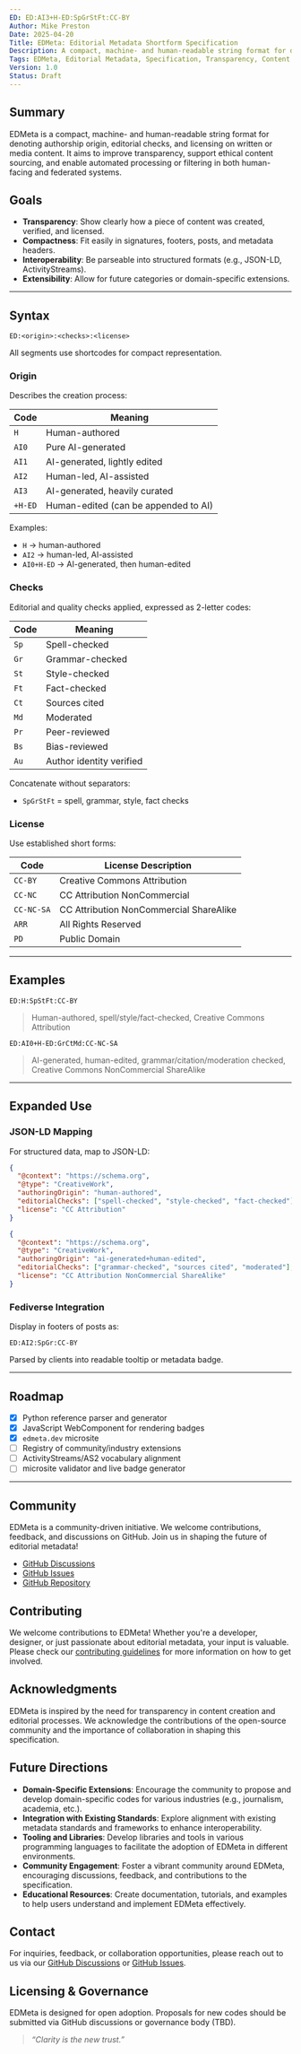```yaml
---
ED: ED:AI3+H-ED:SpGrStFt:CC-BY
Author: Mike Preston
Date: 2025-04-20
Title: EDMeta: Editorial Metadata Shortform Specification
Description: A compact, machine- and human-readable string format for denoting authorship origin, editorial checks, and licensing on written or media content. It aims to improve transparency, support ethical content sourcing, and enable automated processing or filtering in both human-facing and federated systems.
Tags: EDMeta, Editorial Metadata, Specification, Transparency, Content Creation, Licensing
Version: 1.0
Status: Draft
---
```


## Summary

EDMeta is a compact, machine- and human-readable string format for denoting authorship origin, editorial checks, and licensing on written or media content. It aims to improve transparency, support ethical content sourcing, and enable automated processing or filtering in both human-facing and federated systems.

## Goals

- **Transparency**: Show clearly how a piece of content was created, verified, and licensed.
- **Compactness**: Fit easily in signatures, footers, posts, and metadata headers.
- **Interoperability**: Be parseable into structured formats (e.g., JSON-LD, ActivityStreams).
- **Extensibility**: Allow for future categories or domain-specific extensions.

---

## Syntax

```text
ED:<origin>:<checks>:<license>
```

All segments use shortcodes for compact representation.

### Origin

Describes the creation process:

| Code    | Meaning                               |
|---------|----------------------------------------|
| `H`     | Human-authored                         |
| `AI0`   | Pure AI-generated                      |
| `AI1`   | AI-generated, lightly edited           |
| `AI2`   | Human-led, AI-assisted                 |
| `AI3`   | AI-generated, heavily curated          |
| `+H-ED` | Human-edited (can be appended to AI)   |

Examples:

- `H` → human-authored
- `AI2` → human-led, AI-assisted
- `AI0+H-ED` → AI-generated, then human-edited

### Checks

Editorial and quality checks applied, expressed as 2-letter codes:

| Code | Meaning             |
|------|---------------------|
| `Sp` | Spell-checked       |
| `Gr` | Grammar-checked     |
| `St` | Style-checked       |
| `Ft` | Fact-checked        |
| `Ct` | Sources cited       |
| `Md` | Moderated           |
| `Pr` | Peer-reviewed       |
| `Bs` | Bias-reviewed       |
| `Au` | Author identity verified |

Concatenate without separators:

- `SpGrStFt` = spell, grammar, style, fact checks

### License

Use established short forms:

| Code       | License Description                         |
|------------|---------------------------------------------|
| `CC-BY`    | Creative Commons Attribution                 |
| `CC-NC`    | CC Attribution NonCommercial                 |
| `CC-NC-SA` | CC Attribution NonCommercial ShareAlike     |
| `ARR`      | All Rights Reserved                         |
| `PD`       | Public Domain                               |

---

## Examples

```text
ED:H:SpStFt:CC-BY
```

> Human-authored, spell/style/fact-checked, Creative Commons Attribution

```text
ED:AI0+H-ED:GrCtMd:CC-NC-SA
```

> AI-generated, human-edited, grammar/citation/moderation checked, Creative Commons NonCommercial ShareAlike

---

## Expanded Use

### JSON-LD Mapping

For structured data, map to JSON-LD:

```json
{
  "@context": "https://schema.org",
  "@type": "CreativeWork",
  "authoringOrigin": "human-authored",
  "editorialChecks": ["spell-checked", "style-checked", "fact-checked"],
  "license": "CC Attribution"
}
```

```json
{
  "@context": "https://schema.org",
  "@type": "CreativeWork",
  "authoringOrigin": "ai-generated+human-edited",
  "editorialChecks": ["grammar-checked", "sources cited", "moderated"],
  "license": "CC Attribution NonCommercial ShareAlike"
}
```

### Fediverse Integration

Display in footers of posts as:

```text
ED:AI2:SpGr:CC-BY
```

Parsed by clients into readable tooltip or metadata badge.

---

## Roadmap

- [x] Python reference parser and generator
- [x] JavaScript WebComponent for rendering badges
- [x] `edmeta.dev` microsite
- [ ] Registry of community/industry extensions
- [ ] ActivityStreams/AS2 vocabulary alignment
- [ ] microsite validator and live badge generator

---

## Community

EDMeta is a community-driven initiative. We welcome contributions, feedback, and discussions on GitHub.
Join us in shaping the future of editorial metadata!

- [GitHub Discussions](https://github.com/EditorialMetadata/EDMeta/discussions)
- [GitHub Issues](https://github.com/EditorialMetadata/EDMeta/issues)
- [GitHub Repository](https://github.com/EditorialMetadata/EDMeta)

## Contributing

We welcome contributions to EDMeta! Whether you're a developer, designer, or just passionate about editorial metadata, your input is valuable. Please check our [contributing guidelines](https://github.com/EditorialMetadata/EDMeta/blob/main/CONTRIBUTING.md) for more information on how to get involved.

## Acknowledgments

EDMeta is inspired by the need for transparency in content creation and editorial processes. We acknowledge the contributions of the open-source community and the importance of collaboration in shaping this specification.

## Future Directions

- **Domain-Specific Extensions**: Encourage the community to propose and develop domain-specific codes for various industries (e.g., journalism, academia, etc.).
- **Integration with Existing Standards**: Explore alignment with existing metadata standards and frameworks to enhance interoperability.
- **Tooling and Libraries**: Develop libraries and tools in various programming languages to facilitate the adoption of EDMeta in different environments.
- **Community Engagement**: Foster a vibrant community around EDMeta, encouraging discussions, feedback, and contributions to the specification.
- **Educational Resources**: Create documentation, tutorials, and examples to help users understand and implement EDMeta effectively.

## Contact

For inquiries, feedback, or collaboration opportunities, please reach out to us via our [GitHub Discussions](https://github.com/EditorialMetadata/EDMeta/discussions) or [GitHub Issues](https://github.com/EditorialMetadata/EDMeta/issues).

## Licensing & Governance

EDMeta is designed for open adoption. Proposals for new codes should be submitted via GitHub discussions or governance body (TBD).

> _“Clarity is the new trust.”_
